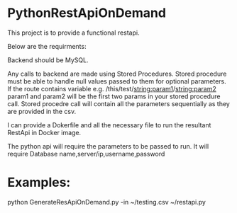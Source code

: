 # PythonRestApiOnDemand
This project is to provide a functional restapi.

Below are the requirments:

Backend should be MySQL.

Any calls to backend are made using Stored Procedures.
Stored procedure must be able to handle null values passed to them for optional parameters.
If the route contains variable e.g. /this/test/<string:param1>/<string:param2> param1 and param2 will be the first two params
in your stored procedure call.
Stored procedre call will contain all the parameters sequentially as they are provided in the csv.

I can provide a Dokerfile and all the necessary file to run the resultant RestApi in Docker image.

The python api will require the parameters to be passed to run. 
It will require Database name,server/ip,username,password

Examples:
========

python GenerateResApiOnDemand.py -in ~/testing.csv ~/restapi.py
